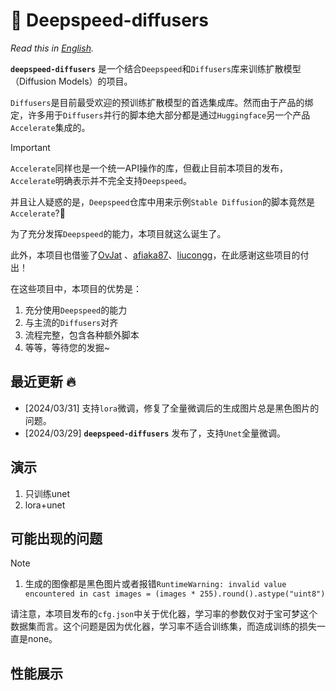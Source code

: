 # 🧩 Deepspeed-diffusers

*Read this in [English](README_en.md).*

**`deepspeed-diffusers`** 是一个结合`Deepspeed`和`Diffusers`库来训练扩散模型（Diffusion Models）的项目。

`Diffusers`是目前最受欢迎的预训练扩散模型的首选集成库。然而由于产品的绑定，许多用于`Diffusers`并行的脚本绝大部分都是通过`Huggingface`另一个产品`Accelerate`集成的。

> [!IMPORTANT]
> `Accelerate`同样也是一个统一API操作的库，但截止目前本项目的发布，`Accelerate`明确表示并不完全支持`Deepspeed`。
> 
> 并且让人疑惑的是，`Deepspeed`仓库中用来示例`Stable Diffusion`的脚本竟然是`Accelerate`?🤔
> 
> 为了充分发挥`Deepspeed`的能力，本项目就这么诞生了。

此外，本项目也借鉴了[OvJat](https://github.com/OvJat/DeepSpeedTutorial) 、[afiaka87](https://github.com/afiaka87/latent-diffusion-deepspeed)、[liucongg](https://github.com/liucongg/ChatGLM-Finetuning)，在此感谢这些项目的付出！

在这些项目中，本项目的优势是：
1. 充分使用`Deepspeed`的能力
2. 与主流的`Diffusers`对齐
3. 流程完整，包含各种额外脚本
4. 等等，等待您的发掘~

## 最近更新 🔥 
- [2024/03/31] 支持`lora`微调，修复了全量微调后的生成图片总是黑色图片的问题。
- [2024/03/29] **`deepspeed-diffusers`** 发布了，支持`Unet`全量微调。

## 演示

1. 只训练unet
2. lora+unet


## 可能出现的问题
> [!NOTE]
> 1. 生成的图像都是黑色图片或者报错`RuntimeWarning: invalid value encountered in cast images = (images * 255).round().astype("uint8")`
>
> 请注意，本项目发布的`cfg.json`中关于优化器，学习率的参数仅对于宝可梦这个数据集而言。这个问题是因为优化器，学习率不适合训练集，而造成训练的损失一直是none。

## 性能展示